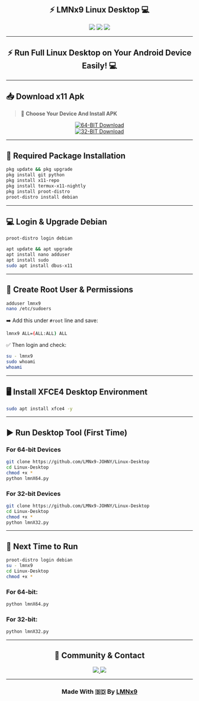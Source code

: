 <h2 align="center">
⚡ LMNx9 Linux Desktop 💻
</h2>

<p align="center">
<img src="https://img.shields.io/badge/Platform-Termux%20Android-ff2d75?style=for-the-badge&logo=android&logoColor=white">
<img src="https://img.shields.io/badge/Desktop-XFCE4-blueviolet?style=for-the-badge&logo=gnu-linux&logoColor=white">
<img src="https://img.shields.io/badge/Maintained%20by-LMNx9-darkgreen?style=for-the-badge">
</p>

---

<h2 align="center">⚡ Run Full Linux Desktop on Your Android Device Easily! 💻</h2>

---

## 📥 Download x11 Apk

> 📱 **Choose Your Device And Install APK**

<div align="center">

[![64-BIT Download](https://img.shields.io/badge/Download-64bit-green?style=for-the-badge&logo=google-play)](https://github.com/LMNx9-JOHNY/Linux-Desktop/raw/refs/heads/main/x11-armv64.apk)  
[![32-BIT Download](https://img.shields.io/badge/Download-32bit-orange?style=for-the-badge&logo=google-play)](https://github.com/LMNx9-JOHNY/Linux-Desktop/raw/refs/heads/main/x11-armv32.apk)

</div>

---

## 🔧 Required Package Installation

```bash
pkg update && pkg upgrade
pkg install git python
pkg install x11-repo
pkg install termux-x11-nightly
pkg install proot-distro
proot-distro install debian
```

---

## 💻 Login & Upgrade Debian

```bash
proot-distro login debian
```
```bash
apt update && apt upgrade
apt install nano adduser
apt install sudo
sudo apt install dbus-x11
```

---

## 👑 Create Root User & Permissions

```bash
adduser lmnx9
nano /etc/sudoers
```

➡️ Add this under `#root` line and save:
```bash
lmnx9 ALL=(ALL:ALL) ALL
```

✅ Then login and check:

```bash
su - lmnx9
sudo whoami
whoami
```

---

## 🖥️ Install XFCE4 Desktop Environment

```bash
sudo apt install xfce4 -y
```

---

## ▶️ Run Desktop Tool (First Time)

### For 64-bit Devices

```bash
git clone https://github.com/LMNx9-JOHNY/Linux-Desktop
cd Linux-Desktop
chmod +x *
python lmnX64.py
```

### For 32-bit Devices

```bash
git clone https://github.com/LMNx9-JOHNY/Linux-Desktop
cd Linux-Desktop
chmod +x *
python lmnX32.py
```

---

## 🔁 Next Time to Run

```bash
proot-distro login debian
su - lmnx9
cd Linux-Desktop
chmod +x *
```

### For 64-bit:
```bash
python lmnX64.py
```

### For 32-bit:
```bash
python lmnX32.py
```

---

<h2 align="center">📡 Community & Contact</h2>

<p align="center">
  <a href="https://t.me/+w84Y7jIUzPFmYzg1">
    <img src="https://img.shields.io/badge/Join-Telegram%20Group-0088cc?style=for-the-badge&logo=telegram&logoColor=white">
  </a>
  <a href="https://t.me/x_LMNx9">
    <img src="https://img.shields.io/badge/Contact-Developer-blueviolet?style=for-the-badge&logo=telegram&logoColor=white">
  </a>
</p>

---

<h3 align="center">
Made With 🇧🇩 By <a href="https://github.com/LMNx9-JOHNY">LMNx9</a>
</h3>
